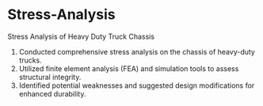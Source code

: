 # Stress-Analysis
Stress Analysis of Heavy Duty Truck Chassis
1. Conducted comprehensive stress analysis on the chassis of heavy-duty trucks.
2. Utilized finite element analysis (FEA) and simulation tools to assess structural integrity.
3. Identified potential weaknesses and suggested design modifications for enhanced durability.
